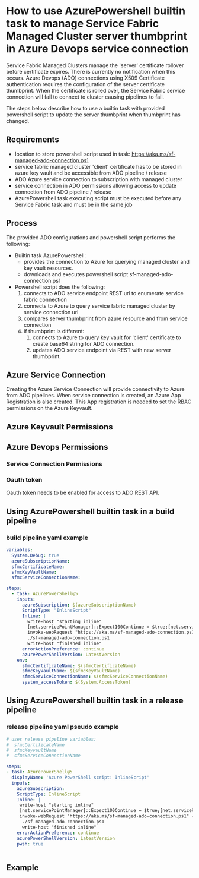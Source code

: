 # How to use AzurePowershell builtin task to manage Service Fabric Managed Cluster server thumbprint in Azure Devops service connection

Service Fabric Managed Clusters manage the 'server' certificate rollover before certificate expires.
There is currently no notification when this occurs.
Azure Devops (ADO) connections using X509 Certificate authentication requires the configuration of the server certificate thumbprint.
When the certificate is rolled over, the Service Fabric service connection will fail to connect to cluster causing pipelines  to fail.

The steps below describe how to use a builtin task with provided powershell script to update the server thumbprint when thumbprint has changed.

## Requirements

- location to store powershell script used in task: https://aka.ms/sf-managed-ado-connection.ps1
- service fabric managed cluster 'client' certificate has to be stored in azure key vault and be accessible from ADO pipeline / release
- ADO Azure service connection to subscription with managed cluster
- service connection in ADO permissions allowing access to update connection from ADO pipeline / release
- AzurePowershell task executing script must be executed before any Service Fabric task and must be in the  same job

## Process

The provided ADO configurations and powershell script performs the following:

- Builtin task AzurePowershell:
    - provides the connection to Azure for querying managed cluster and key vault resources.
    - downloads and executes powershell script sf-managed-ado-connection.ps1
- Powershell script does the following:
    1. connects to ADO service endpoint REST url to enumerate service fabric connection
    2. connects to Azure to query service fabric managed cluster by service connection url
    3. compares server thumbprint from azure resource and from service connection
    4. if thumbprint is different:
        1. connects to Azure to query key vault for 'client' certificate to create base64 string for ADO connection.
        2. updates ADO service endpoint via REST with new server thumbprint.

## Azure Service Connection

Creating the Azure Service Connection will provide connectivity to Azure from ADO pipelines.
When service connection is created, an Azure App Registration is also created.
This App registration is needed to set the RBAC permissions on the Azure Keyvault.

## Azure Keyvault Permissions

## Azure Devops Permissions

### Service Connection Permissions

### Oauth token

Oauth token needs to be enabled for access to ADO REST API.

## Using AzurePowershell builtin task in a build pipeline

### build pipeline yaml example

```yaml
variables:
  System.Debug: true
  azureSubscriptionName: 
  sfmcCertificateName: 
  sfmcKeyVaultName: 
  sfmcServiceConnectionName: 

steps:
  - task: AzurePowerShell@5
    inputs:
      azureSubscription: $(azureSubscriptionName)
      ScriptType: "InlineScript"
      Inline: |
        write-host "starting inline"
        [net.servicePointManager]::Expect100Continue = $true;[net.servicePointManager]::SecurityProtocol = [net.SecurityProtocolType]::Tls12;
        invoke-webRequest "https://aka.ms/sf-managed-ado-connection.ps1" -outFile "$pwd/sf-managed-ado-connection.ps1";
        ./sf-managed-ado-connection.ps1
        write-host "finished inline"
      errorActionPreference: continue
      azurePowerShellVersion: LatestVersion
    env:
      sfmcCertificateName: $(sfmcCertificateName)
      sfmcKeyVaultName: $(sfmcKeyVaultName)
      sfmcServiceConnectionName: $(sfmcServiceConnectionName)
      system_accessToken: $(System.AccessToken)
```

## Using AzurePowershell builtin task in a release pipeline


### release pipeline yaml pseudo example

```yaml
# uses release pipeline variables:
#  sfmcCertificateName
#  sfmcKeyvaultName
#  sfmcServiceConnectionName

steps:
- task: AzurePowerShell@5
  displayName: 'Azure PowerShell script: InlineScript'
  inputs:
    azureSubscription: 
    ScriptType: InlineScript
    Inline: |
     write-host "starting inline"
     [net.servicePointManager]::Expect100Continue = $true;[net.servicePointManager]::SecurityProtocol = [net.SecurityProtocolType]::Tls12;
     invoke-webRequest "https://aka.ms/sf-managed-ado-connection.ps1" -outFile "$pwd/sf-managed-ado-connection.ps1";
      ./sf-managed-ado-connection.ps1
      write-host "finished inline"
    errorActionPreference: continue
    azurePowerShellVersion: LatestVersion
    pwsh: true
```

```json

```

## Example 

```text

```